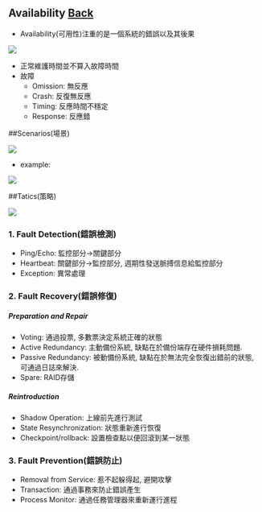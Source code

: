 ## Availability	[Back](./../QA.md)
- Availability(可用性)注重的是一個系統的錯誤以及其後果

<img src="./availability_define.png">

- 正常維護時間並不算入故障時間
- 故障
	- Omission: 無反應
	- Crash: 反復無反應
	- Timing: 反應時間不穩定
	- Response: 反應錯

##Scenarios(場景)

<img src="./scenario_list.png">

- example:

<img src="./availability_scenario.png">



##Tatics(策略)

<img src="./availability_tactics.png">

### 1. Fault Detection(錯誤檢測)
- Ping/Echo: 監控部分->關鍵部分
- Heartbeat: 關鍵部分->監控部分, 週期性發送脈搏信息給監控部分
- Exception: 異常處理

### 2. Fault Recovery(錯誤修復)

##### Preparation and Repair

- Voting: 通過投票, 多數票決定系統正確的狀態
- Active Redundancy: 主動備份系統, 缺點在於備份端存在硬件損耗問題.
- Passive Redundancy: 被動備份系統, 缺點在於無法完全恢復出錯前的狀態, 可通過日誌來解決.
- Spare: RAID存儲

##### Reintroduction

- Shadow Operation: 上線前先進行測試
- State Resynchronization: 狀態重新進行恢復
- Checkpoint/rollback: 設置檢查點以便回滾到某一狀態

### 3. Fault Prevention(錯誤防止)
- Removal from Service: 惹不起躲得起, 避開攻擊
- Transaction: 通過事務來防止錯誤產生
- Process Monitor: 通過任務管理器來重新運行進程
